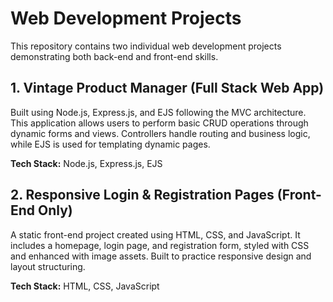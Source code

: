 # Web Development Projects

This repository contains two individual web development projects demonstrating both back-end and front-end skills.

## 1. Vintage Product Manager (Full Stack Web App)

Built using Node.js, Express.js, and EJS following the MVC architecture. This application allows users to perform basic CRUD operations through dynamic forms and views. Controllers handle routing and business logic, while EJS is used for templating dynamic pages.

**Tech Stack:** Node.js, Express.js, EJS

## 2. Responsive Login & Registration Pages (Front-End Only)

A static front-end project created using HTML, CSS, and JavaScript. It includes a homepage, login page, and registration form, styled with CSS and enhanced with image assets. Built to practice responsive design and layout structuring.

**Tech Stack:** HTML, CSS, JavaScript
